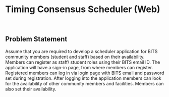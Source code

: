 # Timing Consensus Scheduler (Web)

<br />

## Problem Statement

Assume that you are required to develop a scheduler application for BITS community members
(student and staff) based on their availability. Members can register as staff/ student roles using
their BITS email ID. The application will have a sign-in page, from where members can register.
Registered members can log in via login page with BITS email and password set during
registration. After logging into the application members can look for the availability of other
community members and facilities. Members can also set their availability.
